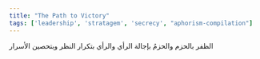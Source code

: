 ```yaml
---
title: "The Path to Victory"
tags: ['leadership', 'stratagem', 'secrecy', "aphorism-compilation"]
---
```


 الظفر بالحزم والحزمُ بإجالة الرأي والرأي بتكرار النظر وبتحصين الأسرار
